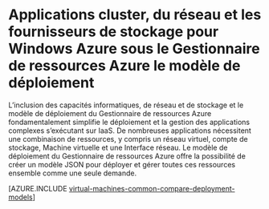 <properties
   pageTitle="Fournisseurs informatiques, de réseau et de stockage | Microsoft Azure"
   description="Vue d’ensemble conceptuelle du calcul, de réseau et de fournisseurs de ressources de stockage (PRC NRP et SRP) pour les applications Windows dans le modèle de déploiement d’Azure le Gestionnaire de ressources"
   services="virtual-machines-windows"
   documentationCenter=""
   authors="tfitzmac"
   manager="timlt"
   editor="tysonn"
   tags="azure-resource-manager,azure-service-management"/>

<tags
   ms.service="virtual-machines-windows"
   ms.devlang="na"
   ms.topic="get-started-article"
   ms.tgt_pltfrm="vm-windows"
   ms.workload="infrastructure-services"
   ms.date="08/19/2015"
   ms.author="tomfitz"/>

# <a name="azure-compute-network-and-storage-providers-for-windows-applications-under-azure-resource-manager-deployment-model"></a>Applications cluster, du réseau et les fournisseurs de stockage pour Windows Azure sous le Gestionnaire de ressources Azure le modèle de déploiement

L’inclusion des capacités informatiques, de réseau et de stockage et le modèle de déploiement du Gestionnaire de ressources Azure fondamentalement simplifie le déploiement et la gestion des applications complexes s’exécutant sur IaaS. De nombreuses applications nécessitent une combinaison de ressources, y compris un réseau virtuel, compte de stockage, Machine virtuelle et une Interface réseau. Le modèle de déploiement du Gestionnaire de ressources Azure offre la possibilité de créer un modèle JSON pour déployer et gérer toutes ces ressources ensemble comme une seule demande.

[AZURE.INCLUDE [virtual-machines-common-compare-deployment-models](../../includes/virtual-machines-common-compare-deployment-models.md)]
